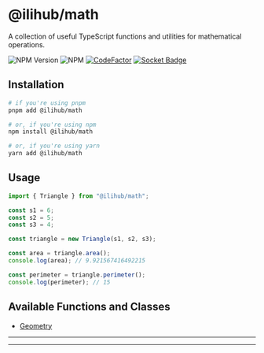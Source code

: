 # @ilihub/math

A collection of useful TypeScript functions and utilities for mathematical operations.

![NPM Version](https://img.shields.io/npm/v/%40ilihub%2Fmath?color=33cd56&logo=npm)
![NPM](https://img.shields.io/npm/l/%40ilihub%2Fmath)
[![CodeFactor](https://www.codefactor.io/repository/github/ilihub/npm/badge)](https://www.codefactor.io/repository/github/ilihub/npm)
[![Socket Badge](https://socket.dev/api/badge/npm/package/@ilihub/math)](https://socket.dev/npm/package/@ilihub/math)

## Installation

```bash
# if you're using pnpm
pnpm add @ilihub/math

# or, if you're using npm
npm install @ilihub/math

# or, if you're using yarn
yarn add @ilihub/math
```

## Usage

```javascript
import { Triangle } from "@ilihub/math";

const s1 = 6;
const s2 = 5;
const s3 = 4;

const triangle = new Triangle(s1, s2, s3);

const area = triangle.area();
console.log(area); // 9.921567416492215

const perimeter = triangle.perimeter();
console.log(perimeter); // 15
```

## Available Functions and Classes

- [Geometry](https://www.npmjs.com/package/@ilihub/geometry)

---

<!-- sponsors_and_backers_section_start -->

<!-- sponsors_and_backers_section_end -->

---
